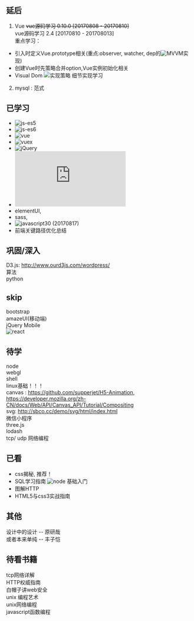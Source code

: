 ## 延后
1. Vue
~~vue源码学习 0.10.0  [20170808 - 20170810]~~    
vue源码学习 2.4       [20170810 - 201708013]  
重点学习：
- 引入时定义Vue.prototype相关(重点:observer, watcher, dep的![MVVM](http://hcysun.me/2017/03/03/Vue%E6%BA%90%E7%A0%81%E5%AD%A6%E4%B9%A0/)实现)
- 创建Vue时先策略合并option,Vue实例初始化相关
- Visual Dom ![实现策略](https://segmentfault.com/a/1190000004029168)
细节实现学习
2. mysql : 范式  

## 已学习
- ![js-es5](https://github.com/fanwenzh/learn/tree/master/javascript/js-es5)
- ![js-es6](https://github.com/fanwenzh/learn/tree/master/javascript/js-es6)
- ![vue](https://github.com/SimonZhangITer/VueDemo_Sell_Eleme) 
- ![vuex](https://github.com/vuejs/vuex/releases)  
- ![jQuery](http://jquery.cuishifeng.cn/)  
- ![mongodb](http://www.nodepeixun.com/a/nodeshujuku/20170120/133.html)
- elementUI,    
- sass,   
- ![javascript30](https://github.com/wesbos/JavaScript30)  (20170817) 
- 前端关键路径优化总结  

## 巩固/深入
D3.js: http://www.ourd3js.com/wordpress/  
算法  
python   

## skip
bootstrap  
amazeUI(移动端)  
jQuery Mobile  
![react](https://github.com/ruanyf/react-demos)   

## 待学
node  
webgl  
shell  
linux基础！！！   
canvas : https://github.com/supperjet/H5-Animation, https://developer.mozilla.org/zh-CN/docs/Web/API/Canvas_API/Tutorial/Compositing    
svg: http://sbco.cc/demo/svg/html/index.html  
微信小程序  
three.js  
lodash  
tcp/ udp 网络编程   

## 已看
- css揭秘, 推荐！
- SQL学习指南 ![node](https://github.com/mysqljs/mysql) 基础入门
- 图解HTTP  
- HTML5与css3实战指南
## 其他
设计中的设计 -- 原研哉  
或者本来单纯 -- 丰子恺  

## 待看书籍  
tcp网络详解  
HTTP权威指南  
白帽子讲web安全    
unix 编程艺术  
unix网络编程  
javascript函数编程  